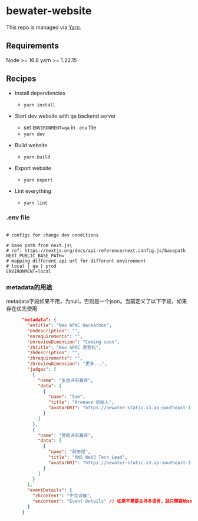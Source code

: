 # bewater-website

This repo is managed via [Yarn](https://yarnpkg.com).

## Requirements
Node >= 16.8
yarn >= 1.22.15

## Recipes

* Install dependencies
  * `yarn install`

* Start dev website with qa backend server
  * set `ENVIRONMENT=qa` in `.env` file
  * `yarn dev`

* Build website
  * `yarn build`
* Export website
  * `yarn export`
* Lint everything
  * `yarn lint`


### .env file
```

# configs for change dev conditions

# base path from next.js\
# ref: https://nextjs.org/docs/api-reference/next.config.js/basepath
NEXT_PUBLIC_BASE_PATH=
# mapping different api url for different environment
# local | qa | prod
ENVIRONMENT=local
```

### metadata的用途

metadata字段如果不用，为null，否则是一个json。当前定义了以下字段，如果存在优先使用

```json
      "metadata": {
        "entitle": "Neo APAC Hackathon",
        "endescription": "",
        "enrequirements": "",
        "enreviewDimension": "Coming soon",
        "zhtitle": "Neo APAC 黑客松",
        "zhdescription": "",
        "zhrequirements": "",
        "zhreviewDimension": "更多...",
        "judges": [
          {
            "name": "生态评审嘉宾",
            "data": [
              {
                "name": "Sam",
                "title": "Arweave 创始人",
                "avatarURI": "https://bewater-static.s3.ap-southeast-1.amazonaws.com/yunying/sam.png"
              }
            ]
          },
          {
            "name": "赞助评审嘉宾",
            "data": [
              {
                "name": "郝志煜",
                "title": "AWS Web3 Tech Lead",
                "avatarURI": "https://bewater-static.s3.ap-southeast-1.amazonaws.com/yunying/20230706154829.jpg"
              }
            ]
          }
        ],
        "eventDetails": {
          "zhcontent": "中文详情",
          "encontent": "Event Details" // 如果不需要支持多语言，就只需要给encontent赋值，让zhcontent不存在
        }
      }
```
